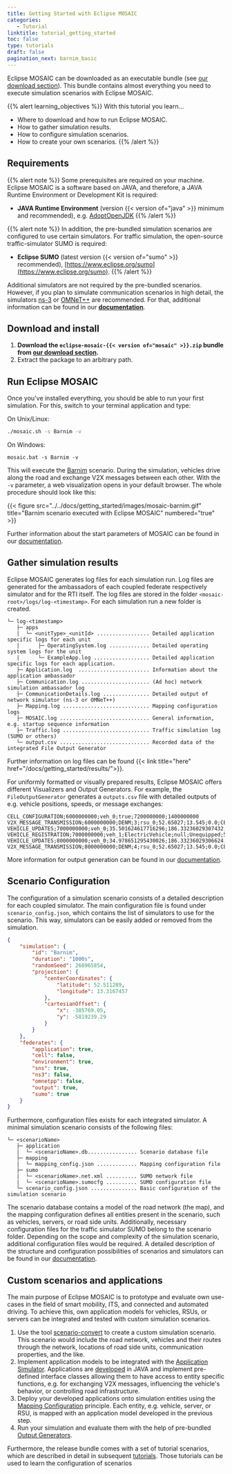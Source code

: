 ```yaml
---
title: Getting Started with Eclipse MOSAIC
categories:
   - Tutorial
linktitle: tutorial_getting_started
toc: false
type: tutorials
draft: false
pagination_next: barnim_basic
---
```


Eclipse MOSAIC can be downloaded as an executable bundle (see [our download section](/download)). This bundle
contains almost everything you need to execute simulation scenarios with Eclipse MOSAIC.

{{% alert learning_objectives %}}
With this tutorial you learn...  
- Where to download and how to run Eclipse MOSAIC.
- How to gather simulation results.
- How to configure simulation scenarios.
- How to create your own scenarios.
{{% /alert %}}

## Requirements

{{% alert note %}}
Some prerequisites are required on your machine. Eclipse MOSAIC is a software based on JAVA, and therefore, a 
JAVA Runtime Environment or Development Kit is required:
- **JAVA Runtime Environment** (version {{< version of="java" >}} minimum and recommended), e.g. [AdoptOpenJDK](https://adoptopenjdk.net/?variant=openjdk8&jvmVariant=hotspot)
{{% /alert %}}

{{% alert note %}}
In addition, the pre-bundled simulation scenarios are configured to use certain simulators. For traffic simulation, the open-source 
traffic-simulator SUMO is required:
- **Eclipse SUMO** (latest version {{< version of="sumo" >}} recommended), [https://www.eclipse.org/sumo](https://www.eclipse.org/sumo).
{{% /alert %}}

Additional simulators are not required by the pre-bundled scenarios. However, if you plan to simulate communication scenarios
in high detail, the simulators [ns-3](/docs/simulators/network_simulator_ns3) or 
[OMNeT++](/docs/simulators/network_simulator_omnetpp) are recommended. For that, additional 
information can be found in our **[documentation](/docs/getting_started)**.

## Download and install

1. **Download the `eclipse-mosaic-{{< version of="mosaic" >}}.zip` bundle from [our download section](/download).** 
2. Extract the package to an arbitrary path.

## Run Eclipse MOSAIC

Once you've installed everything, you should be able to run your first simulation. For this, switch to your terminal application and type:

On Unix/Linux:
```bash
./mosaic.sh -s Barnim -v
```

On Windows:

```dos
mosaic.bat -s Barnim -v
```

This will execute the [Barnim](/tutorials/barnim_basic) scenario. During the simulation, vehicles drive along the
road and exchange V2X messages between each other. With the `-v` parameter, a web visualization opens in your default browser. The whole
procedure should look like this:

{{< figure src="../../docs/getting_started/images/mosaic-barnim.gif" title="Barnim scenario executed with Eclipse MOSAIC" numbered="true" >}}

Further information about the start parameters of MOSAIC can be found in our [documentation](/docs/getting_started/run_mosaic).

## Gather simulation results

Eclipse MOSAIC generates log files for each simulation run. Log files are generated for the ambassadors of each coupled federate respectively 
simulator and for the RTI itself. The log files are stored in the folder `<mosaic-root>/logs/log-<timestamp>`. For each simulation run a new folder is created. 

```plaintext
└─ log-<timestamp>
   ├─ apps
   |  └─ <unitType>_<unitId> ................. Detailed application specific logs for each unit
   |      ├─ OperatingSystem.log ............. Detailed operating system logs for the unit
   |      └─ ExampleApp.log .................. Detailed application specific logs for each application.
   ├─ Application.log  ....................... Information about the application ambassador
   ├─ Communication.log ...................... (Ad hoc) network simulation ambassador log
   ├─ CommunicationDetails.log ............... Detailed output of network simulator (ns-3 or OMNeT++)
   ├─ Mapping.log ............................ Mapping configuration logs
   ├─ MOSAIC.log ............................. General information, e.g. startup sequence information
   ├─ Traffic.log ............................ Traffic simulation log (SUMO or others)
   └─ output.csv ............................. Recorded data of the integrated File Output Generator
```

Further information on log files can be found {{< link title="here" href="/docs/getting_started/results/">}}.

For uniformly formatted or visually prepared results, Eclipse MOSAIC offers different 
Visualizers and Output Generators. For example, the `FileOutputGenerator` generates a `outputs.csv` file with detailed outputs of e.g. 
vehicle positions, speeds, or message exchanges:

```plaintext
CELL_CONFIGURATION;6000000000;veh_0;true;7200000000;1400000000
V2X_MESSAGE_TRANSMISSION;6000000000;DENM;3;rsu_0;52.65027;13.545;0.0;CELL_GEOCAST;/255.255.255.255;null
VEHICLE_UPDATES;7000000000;veh_0;35.501624617716296;186.33236029307432;52.655993308955196;13.569065826100868;0.0;35.501624617716296;-0.6083753822837039;0.0;false;1;4067968_28830219_3290027832_2450938914;0;0.0;0.0;0.0;0.0;0.0;0.0;0.0;0.0;0.0;0.0;0.0;0.0;false;false;false
VEHICLE_REGISTRATION;7000000000;veh_1;ElectricVehicle;null;Unequipped;5.0;2.5;70.0;2.6;4.5;0.5;1.0;1.0;0.0;1;1;0.0
VEHICLE_UPDATES;8000000000;veh_0;34.978651295430026;186.33236029306624;52.65568017869267;13.569019012494635;0.0;70.48027591314633;-0.5229733222862691;0.0;false;1;4067968_28830219_3290027832_2450938914;0;0.0;0.0;0.0;0.0;0.0;0.0;0.0;0.0;0.0;0.0;0.0;0.0;false;false;false
V2X_MESSAGE_TRANSMISSION;8000000000;DENM;4;rsu_0;52.65027;13.545;0.0;CELL_GEOCAST;/255.255.255.255;null
```

More information for output generation can be found in our [documentation](/docs/visualization/filevis).


## Scenario Configuration

The configuration of a simulation scenario consists of a detailed description for each coupled simulator. The main configuration file is found under `scenario_config.json`,
which contains the list of simulators to use for the scenario. This way, simulators can be easily added or removed from the simulation. 

```json
{
    "simulation": {
        "id": "Barnim",
        "duration": "1000s",
        "randomSeed": 268965854,
        "projection": {
            "centerCoordinates": {
                "latitude": 52.511289,
                "longitude": 13.3167457
            },
            "cartesianOffset": {
                "x": -385769.05,
                "y": -5819239.29
            }
        }
    },
    "federates": {
        "application": true,
        "cell": false,
        "environment": true,
        "sns": true,
        "ns3": false,
        "omnetpp": false,
        "output": true,
        "sumo": true
    }
}
```

Furthermore, configuration files exists for each integrated simulator. A minimal simulation scenario consists of the following
files:

```plaintext
└─ <scenarioName>
   ├─ application
   |  └─ <scenarioName>.db................ Scenario database file
   ├─ mapping
   |  └─ mapping_config.json ............. Mapping configuration file
   ├─ sumo
   |  └─ <scenarioName>.net.xml .......... SUMO network file
   |  └─ <scenarioName>.sumocfg .......... SUMO configuration file
   └─ scenario_config.json ............... Basic configuration of the simulation scenario
``` 

The scenario database contains a model of the road network (the map), and the mapping configuration
defines all entities present in the scenario, such as vehicles, servers, or road side units. Additionally, necessary
configuration files for the traffic simulator SUMO belong to the scenario folder. Depending on the scope and
complexity of the simulation scenario, additional configuration files would be required. A detailed description of 
the structure and configuration possibilities of scenarios and simulators can be found in 
our  [documentation](/docs/scenarios).

## Custom scenarios and applications

The main purpose of Eclipse MOSAIC is to prototype and evaluate own use-cases in the field of smart mobility, ITS, and connected and 
automated driving. To achieve this, own application models for vehicles, RSUs, or servers can be integrated and tested
with custom simulation scenarios.

1) Use the tool [scenario-convert](/docs/scenarios/create_a_new_scenario) to create a custom simulation scenario. 
   This scenario would include the road network, vehicles and their routes through the network, locations of road side units, communication
   properties, and the like.
2) Implement application models to be integrated with the [Application Simulator](/docs/simulators/application_simulator). 
Applications are [developed](/docs/develop_applications) in JAVA and implement pre-defined interface classes allowing them to have access to entity specific functions, e.g. 
   for exchanging V2X messages, influencing the vehicle's behavior, or controlling road infrastructure.
3) Deploy your developed applications onto simulation entities using the [Mapping Configuration](/docs/simulators/application_mapping) principle. Each entity, e.g. vehicle, server, or 
   RSU, is mapped with an application model developed in the previous step.
4) Run your simulation and evaluate them with the help of pre-bundled [Output Generators](/docs/visualization/filevis).


Furthermore, the release bundle comes with a set of tutorial scenarios, which are described in detail
in subsequent [tutorials](/tutorials). Those tutorials can be used to learn the configuration
of scenarios 
